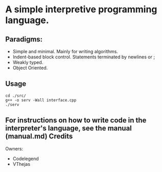 A simple interpretive programming language.
=========
Paradigms:
----
- Simple and minimal. Mainly for writing algorithms.
- Indent-based block control. Statements terminated by newlines or ;
- Weakly typed.
- Object Oriented.

Usage
---
`cd ./src/`  
`g++ -o serv -Wall interface.cpp`  
`./serv`

For instructions on how to write code in the interpreter's language, see the manual (manual.md)
Credits
---
Owners:
- Codelegend 
- VThejas
